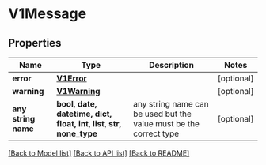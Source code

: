 # V1Message


## Properties
Name | Type | Description | Notes
------------ | ------------- | ------------- | -------------
**error** | [**V1Error**](V1Error.md) |  | [optional] 
**warning** | [**V1Warning**](V1Warning.md) |  | [optional] 
**any string name** | **bool, date, datetime, dict, float, int, list, str, none_type** | any string name can be used but the value must be the correct type | [optional]

[[Back to Model list]](../README.md#documentation-for-models) [[Back to API list]](../README.md#documentation-for-api-endpoints) [[Back to README]](../README.md)


